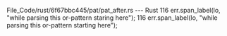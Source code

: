 File_Code/rust/6f67bbc445/pat/pat_after.rs --- Rust
116                 err.span_label(lo, "while parsing this or-pattern staring here");                                                                        116                 err.span_label(lo, "while parsing this or-pattern starting here");

